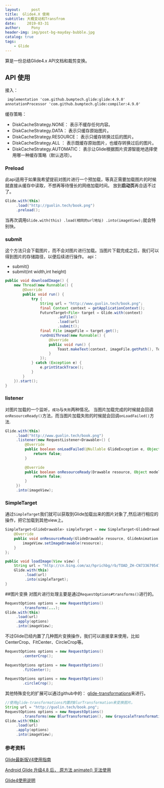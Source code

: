 ```yaml
---
layout:     post
title:  Glide4.X 使用
subtitle: 大概变动和Transfrom
date:     2019-03-31
author:     Pony
header-img: img/post-bg-mayday-bubble.jpg
catalog: true
tags:
    - Glide
---
```



算是一份总结Glide4.x API文档和裁剪变换。

## API 使用
接入：

```xml
 implementation 'com.github.bumptech.glide:glide:4.9.0'
annotationProcessor 'com.github.bumptech.glide:compiler:4.9.0'
```

缓存策略：
* DiskCacheStrategy.NONE： 表示不缓存任何内容。
* DiskCacheStrategy.DATA： 表示只缓存原始图片。
* DiskCacheStrategy.RESOURCE： 表示只缓存转换过后的图片。
* DiskCacheStrategy.ALL ： 表示既缓存原始图片，也缓存转换过后的图片。
* DiskCacheStrategy.AUTOMATIC： 表示让Glide根据图片资源智能地选择使用哪一种缓存策略（默认选项）。

### Preload

此api适用于如果我希望提前对图片进行一个预加载，等真正需要加载图片的时候就直接从缓存中读取，不想再等待慢长的网络加载时间。
放到**启动页**再合适不过了。

```java
Glide.with(this)
     .load("http://guolin.tech/book.png")
     .preload();
```

当再次调用`Glide.with(this)
     .load(相同的url地址)
     .into(imageView);`就会特别快。
     
### submit
这个方法只会下载图片，而不会对图片进行加载。当图片下载完成之后，我们可以得到图片的存储路径，以便后续进行操作。
api：
* submit()
* submit(int width,int height)

```java
public void downloadImage() {
    new Thread(new Runnable() {
        @Override
        public void run() {
            try {
                String url = "http://www.guolin.tech/book.png";
                final Context context = getApplicationContext();
                FutureTarget<File> target = Glide.with(context)
                        .asFile()
                        .load(url)
                        .submit();
                final File imageFile = target.get();
                runOnUiThread(new Runnable() {
                    @Override
                    public void run() {
                        Toast.makeText(context, imageFile.getPath(), Toast.LENGTH_LONG).show();
                    }
                });
            } catch (Exception e) {
                e.printStackTrace();
            }
        }
    }).start();
}
```

### listener
对图片加载的一个监听，`成功`与`失败`两种情况。
当图片加载完成的时候就会回调`onResourceReady()`方法，而当图片加载失败的时候就会回调`onLoadFailed()`方法.
```java
Glide.with(this)
     .load("http://www.guolin.tech/book.png")
     .listener(new RequestListener<Drawable>() {
         @Override
         public boolean onLoadFailed(@Nullable GlideException e, Object model, Target<Drawable> target, boolean isFirstResource) {
             return false;
         }
 
         @Override
         public boolean onResourceReady(Drawable resource, Object model, Target<Drawable> target, DataSource dataSource, boolean isFirstResource) {
             return false;
         }
     })
     .into(imageView);
```

### SimpleTarget
通过`SimpleTarget`我们就可以获取到Glide加载出来的图片对象了,然后进行相应的操作，把它加载到其他view上。
```java
SimpleTarget<GlideDrawable> simpleTarget = new SimpleTarget<GlideDrawable>() {
    @Override
    public void onResourceReady(GlideDrawable resource, GlideAnimation glideAnimation) {
        imageView.setImageDrawable(resource);
    }
};

public void loadImage(View view) {
    String url = "http://cn.bing.com/az/hprichbg/rb/TOAD_ZH-CN7336795473_1920x1080.jpg";
    Glide.with(this)
         .load(url)
         .into(simpleTarget);
}
```

##图片变换
对图片进行处理主要是通过`RequestOptions#transforms()`进行的。

```java
RequestOptions options = new RequestOptions()
        .transforms(...);
Glide.with(this)
     .load(url)
     .apply(options)
     .into(imageView);
```

不过Glide已经内置了几种图片变换操作，我们可以直接拿来使用，比如CenterCrop、FitCenter、CircleCrop等。
```java
RequestOptions options = new RequestOptions()
        .centerCrop();
 
RequestOptions options = new RequestOptions()
        .fitCenter();
 
RequestOptions options = new RequestOptions()
        .circleCrop();
```
其他特殊变化的扩展可以通过github中的：
[glide-transformations](https://github.com/wasabeef/glide-transformations)来进行。

```java
//使用glide-transformations内置的BlurTransformation来变换图片。
String url = "http://guolin.tech/book.png";
RequestOptions options = new RequestOptions()
        .transforms(new BlurTransformation(), new GrayscaleTransformation());
Glide.with(this)
     .load(url)
     .apply(options)
     .into(imageView);
```


### 参考资料
[Glide最新版V4使用指南](https://blog.csdn.net/u013005791/article/details/74532091/#52-transitionoptions)


[Android Glide 升级4.8 后， 原方法 animate() 无法使用](https://blog.csdn.net/shijianduan1/article/details/86675168)


[Glide4使用说明](https://blog.csdn.net/u013320868/article/details/78839875)